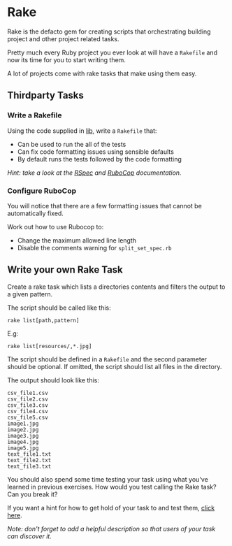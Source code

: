 # Rake


Rake is the defacto gem for creating scripts that orchestrating building project and other project related tasks.

Pretty much every Ruby project you ever look at will have a `Rakefile` and now its time for you to start writing them.

A lot of projects come with rake tasks that make using them easy.


## Thirdparty Tasks


### Write a Rakefile

Using the code supplied in [lib](lib), write a `Rakefile` that:

* Can be used to run the all of the tests
* Can fix code formatting issues using sensible defaults
* By default runs the tests followed by the code formatting

_Hint: take a look at the [RSpec](https://www.relishapp.com/rspec/rspec-core/docs/command-line/rake-task) and [RuboCop](https://github.com/bbatsov/rubocop) documentation._


### Configure RuboCop

You will notice that there are a few formatting issues that cannot be automatically fixed.

Work out how to use Rubocop to:

* Change the maximum allowed line length
* Disable the comments warning for `split_set_spec.rb`


## Write your own Rake Task

Create a rake task which lists a directories contents and filters the output to a given pattern.

The script should be called like this:

```
rake list[path,pattern]
```

E.g:

```
rake list[resources/,*.jpg]
```

The script should be defined in a `Rakefile` and the second parameter should be optional. If omitted, the script should list all files in the directory.

The output should look like this:

```
csv_file1.csv
csv_file2.csv
csv_file3.csv
csv_file4.csv
csv_file5.csv
image1.jpg
image2.jpg
image3.jpg
image4.jpg
image5.jpg
text_file1.txt
text_file2.txt
text_file3.txt
```

You should also spend some time testing your task using what you've learned in previous exercises. How would you test calling the Rake task? Can you break it?

If you want a hint for how to get hold of your task to and test them, [click here](hints).

_Note: don't forget to add a helpful description so that users of your task can discover it._
